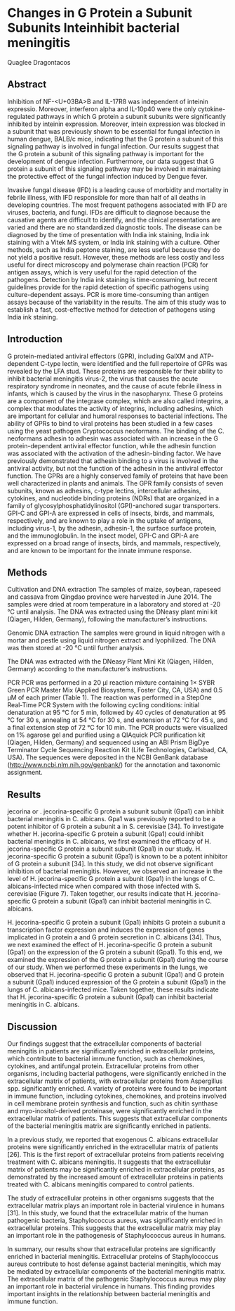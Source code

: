 # Changes in G Protein a Subunit Subunits Inteinhibit bacterial meningitis
Quaglee Dragontacos


## Abstract
Inhibition of NF-<U+03BA>B and IL-17Rß was independent of inteinin expressio. Moreover, interferon alpha and IL-10p40 were the only cytokine-regulated pathways in which G protein a subunit subunits were significantly inhibited by inteinin expression. Moreover, intein expression was blocked in a subunit that was previously shown to be essential for fungal infection in human dengue, BALB/c mice, indicating that the G protein a subunit of this signaling pathway is involved in fungal infection. Our results suggest that the G protein a subunit of this signaling pathway is important for the development of dengue infection. Furthermore, our data suggest that G protein a subunit of this signaling pathway may be involved in maintaining the protective effect of the fungal infection induced by Dengue fever.

Invasive fungal disease (IFD) is a leading cause of morbidity and mortality in febrile illness, with IFD responsible for more than half of all deaths in developing countries. The most frequent pathogens associated with IFD are viruses, bacteria, and fungi. IFDs are difficult to diagnose because the causative agents are difficult to identify, and the clinical presentations are varied and there are no standardized diagnostic tools. The disease can be diagnosed by the time of presentation with India ink staining, India ink staining with a Vitek MS system, or India ink staining with a culture. Other methods, such as India peptone staining, are less useful because they do not yield a positive result. However, these methods are less costly and less useful for direct microscopy and polymerase chain reaction (PCR) for antigen assays, which is very useful for the rapid detection of the pathogens. Detection by India ink staining is time-consuming, but recent guidelines provide for the rapid detection of specific pathogens using culture-dependent assays. PCR is more time-consuming than antigen assays because of the variability in the results. The aim of this study was to establish a fast, cost-effective method for detection of pathogens using India ink staining.


## Introduction

G protein-mediated antiviral effectors (GPR), including GalXM and ATP-dependent C-type lectin, were identified and the full repertoire of GPRs was revealed by the LFA stud. These proteins are responsible for their ability to inhibit bacterial meningitis virus-2, the virus that causes the acute respiratory syndrome in neonates, and the cause of acute febrile illness in infants, which is caused by the virus in the nasopharynx. These G proteins are a component of the integrase complex, which are also called integrins, a complex that modulates the activity of integrins, including adhesins, which are important for cellular and humoral responses to bacterial infections. The ability of GPRs to bind to viral proteins has been studied in a few cases using the yeast pathogen Cryptococcus neoformans. The binding of the C. neoformans adhesin to adhesin was associated with an increase in the G protein-dependent antiviral effector function, while the adhesin function was associated with the activation of the adhesin-binding factor. We have previously demonstrated that adhesin binding to a virus is involved in the antiviral activity, but not the function of the adhesin in the antiviral effector function. The GPRs are a highly conserved family of proteins that have been well characterized in plants and animals. The GPR family consists of seven subunits, known as adhesins, c-type lectins, intercellular adhesins, cytokines, and nucleotide binding proteins (NDRs) that are organized in a family of glycosylphosphatidylinositol (GPI)-anchored sugar transporters. GPI-C and GPI-A are expressed in cells of insects, birds, and mammals, respectively, and are known to play a role in the uptake of antigens, including virus-1, by the adhesin, adhesin-1, the surface surface protein, and the immunoglobulin. In the insect model, GPI-C and GPI-A are expressed on a broad range of insects, birds, and mammals, respectively, and are known to be important for the innate immune response.


## Methods
Cultivation and DNA extraction
The samples of maize, soybean, rapeseed and cassava from Qingdao province were harvested in June 2014. The samples were dried at room temperature in a laboratory and stored at -20 °C until analysis. The DNA was extracted using the DNeasy plant mini kit (Qiagen, Hilden, Germany), following the manufacturer’s instructions.

Genomic DNA extraction
The samples were ground in liquid nitrogen with a mortar and pestle using liquid nitrogen extract and lyophilized. The DNA was then stored at -20 °C until further analysis.

The DNA was extracted with the DNeasy Plant Mini Kit (Qiagen, Hilden, Germany) according to the manufacturer’s instructions.

PCR
PCR was performed in a 20 µl reaction mixture containing 1× SYBR Green PCR Master Mix (Applied Biosystems, Foster City, CA, USA) and 0.5 µM of each primer (Table 1). The reaction was performed in a StepOne Real-Time PCR System with the following cycling conditions: initial denaturation at 95 °C for 5 min, followed by 40 cycles of denaturation at 95 °C for 30 s, annealing at 54 °C for 30 s, and extension at 72 °C for 45 s, and a final extension step of 72 °C for 10 min. The PCR products were visualized on 1% agarose gel and purified using a QIAquick PCR purification kit (Qiagen, Hilden, Germany) and sequenced using an ABI Prism BigDye Terminator Cycle Sequencing Reaction Kit (Life Technologies, Carlsbad, CA, USA). The sequences were deposited in the NCBI GenBank database (http://www.ncbi.nlm.nih.gov/genbank/) for the annotation and taxonomic assignment.


## Results
jecorina or . jecorina-specific G protein a subunit subunit (Gpa1) can inhibit bacterial meningitis in C. albicans. Gpa1 was previously reported to be a potent inhibitor of G protein a subunit a in S. cerevisiae [34]. To investigate whether H. jecorina-specific G protein a subunit (Gpa1) could inhibit bacterial meningitis in C. albicans, we first examined the efficacy of H. jecorina-specific G protein a subunit subunit (Gpa1) in our study. H. jecorina-specific G protein a subunit (Gpa1) is known to be a potent inhibitor of G protein a subunit [34]. In this study, we did not observe significant inhibition of bacterial meningitis. However, we observed an increase in the level of H. jecorina-specific G protein a subunit (Gpa1) in the lungs of C. albicans-infected mice when compared with those infected with S. cerevisiae (Figure 7). Taken together, our results indicate that H. jecorina-specific G protein a subunit (Gpa1) can inhibit bacterial meningitis in C. albicans.

H. jecorina-specific G protein a subunit (Gpa1) inhibits G protein a subunit a transcription factor expression and induces the expression of genes implicated in G protein a and G protein secretion in C. albicans [34]. Thus, we next examined the effect of H. jecorina-specific G protein a subunit (Gpa1) on the expression of the G protein a subunit (Gpa1). To this end, we examined the expression of the G protein a subunit (Gpa1) during the course of our study. When we performed these experiments in the lungs, we observed that H. jecorina-specific G protein a subunit (Gpa1) and G protein a subunit (Gpa1) induced expression of the G protein a subunit (Gpa1) in the lungs of C. albicans-infected mice. Taken together, these results indicate that H. jecorina-specific G protein a subunit (Gpa1) can inhibit bacterial meningitis in C. albicans.


## Discussion

Our findings suggest that the extracellular components of bacterial meningitis in patients are significantly enriched in extracellular proteins, which contribute to bacterial immune function, such as chemokines, cytokines, and antifungal protein. Extracellular proteins from other organisms, including bacterial pathogens, were significantly enriched in the extracellular matrix of patients, with extracellular proteins from Aspergillus spp. significantly enriched. A variety of proteins were found to be important in immune function, including cytokines, chemokines, and proteins involved in cell membrane protein synthesis and function, such as chitin synthase and myo-inositol-derived proteinase, were significantly enriched in the extracellular matrix of patients. This suggests that extracellular components of the bacterial meningitis matrix are significantly enriched in patients.

In a previous study, we reported that exogenous C. albicans extracellular proteins were significantly enriched in the extracellular matrix of patients [26]. This is the first report of extracellular proteins from patients receiving treatment with C. albicans meningitis. It suggests that the extracellular matrix of patients may be significantly enriched in extracellular proteins, as demonstrated by the increased amount of extracellular proteins in patients treated with C. albicans meningitis compared to control patients.

The study of extracellular proteins in other organisms suggests that the extracellular matrix plays an important role in bacterial virulence in humans [31]. In this study, we found that the extracellular matrix of the human pathogenic bacteria, Staphylococcus aureus, was significantly enriched in extracellular proteins. This suggests that the extracellular matrix may play an important role in the pathogenesis of Staphylococcus aureus in humans.

In summary, our results show that extracellular proteins are significantly enriched in bacterial meningitis. Extracellular proteins of Staphylococcus aureus contribute to host defense against bacterial meningitis, which may be mediated by extracellular components of the bacterial meningitis matrix. The extracellular matrix of the pathogenic Staphylococcus aureus may play an important role in bacterial virulence in humans. This finding provides important insights in the relationship between bacterial meningitis and immune function.
